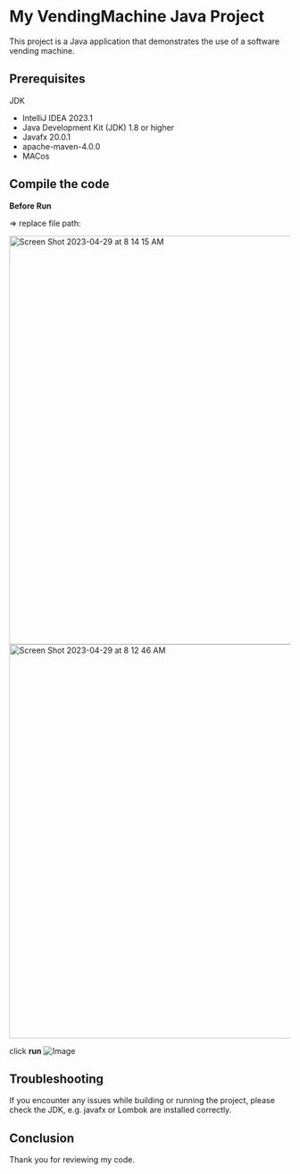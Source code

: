 # My VendingMachine Java Project
This project is a Java application that demonstrates the use of a software vending machine. 

## Prerequisites

JDK

* IntelliJ IDEA 2023.1
* Java Development Kit (JDK) 1.8 or higher
* Javafx 20.0.1
* apache-maven-4.0.0
* MACos


## Compile the code

**Before Run**

=> replace file path:

<img width="730" alt="Screen Shot 2023-04-29 at 8 14 15 AM" src="https://user-images.githubusercontent.com/131888565/235289554-311b808b-f268-4081-ae6d-a6a50a67c650.png">
<img width="704" alt="Screen Shot 2023-04-29 at 8 12 46 AM" src="https://user-images.githubusercontent.com/131888565/235289559-380dad5c-3f50-4b11-9292-bb9d882722ca.png">


click **run**
![Image](https://user-images.githubusercontent.com/131888565/234621926-95355433-24fc-4534-ad3d-9b18c4a9c2f5.png)



## Troubleshooting
If you encounter any issues while building or running the project, please check the JDK, e.g. javafx or Lombok are installed correctly.

## Conclusion
Thank you for reviewing my code.

